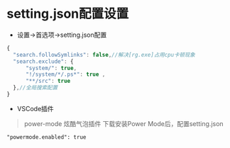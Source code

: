 # setting.json配置设置
* 设置->首选项->setting.json配置  
```javascript
{
  "search.followSymlinks": false,//解决[rg.exe]占用cpu卡顿现象
  "search.exclude": { 
      "system/": true, 
      "!/system/*/.ps*": true ,
      "**/src": true
  },//全局搜索配置
}
```
* VSCode插件  
> power-mode 炫酷气泡插件 
下载安装Power Mode后，配置setting.json
```
"powermode.enabled": true
```

